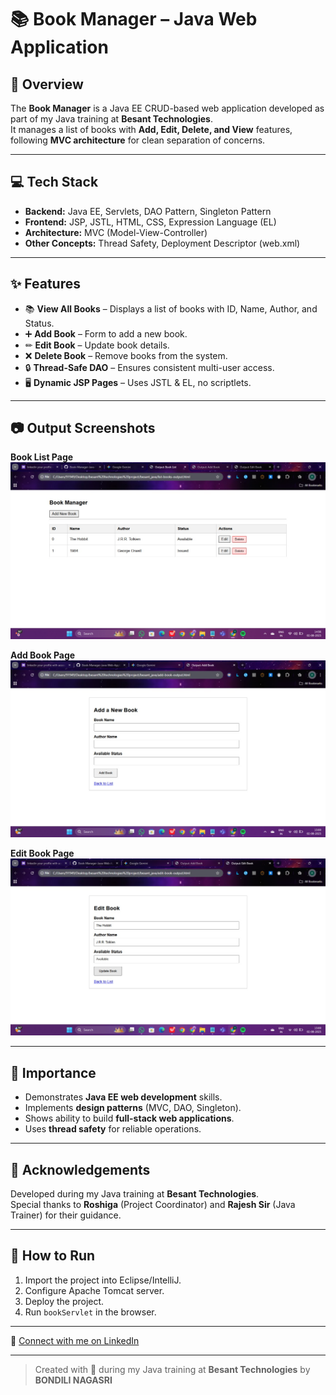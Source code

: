 # 📚 Book Manager – Java Web Application  

## 📌 Overview  
The **Book Manager** is a Java EE CRUD-based web application developed as part of my Java training at **Besant Technologies**.  
It manages a list of books with **Add, Edit, Delete, and View** features, following **MVC architecture** for clean separation of concerns.  

---

## 💻 Tech Stack  
- **Backend:** Java EE, Servlets, DAO Pattern, Singleton Pattern  
- **Frontend:** JSP, JSTL, HTML, CSS, Expression Language (EL)  
- **Architecture:** MVC (Model-View-Controller)  
- **Other Concepts:** Thread Safety, Deployment Descriptor (web.xml)  

---

## ✨ Features  
- 📚 **View All Books** – Displays a list of books with ID, Name, Author, and Status.  
- ➕ **Add Book** – Form to add a new book.  
- ✏ **Edit Book** – Update book details.  
- ❌ **Delete Book** – Remove books from the system.  
- 🔒 **Thread-Safe DAO** – Ensures consistent multi-user access.  
- 🖥 **Dynamic JSP Pages** – Uses JSTL & EL, no scriptlets.  

---

## 📷 Output Screenshots  

**Book List Page**
![Book List](Book%20List.jpg)

**Add Book Page**
![Add Book](Add%20Book.jpg)

**Edit Book Page**
![Edit Book](Edit%20Book.jpg)

---

## 🎯 Importance  
- Demonstrates **Java EE web development** skills.  
- Implements **design patterns** (MVC, DAO, Singleton).  
- Shows ability to build **full-stack web applications**.  
- Uses **thread safety** for reliable operations.  

---

## 🙏 Acknowledgements  
Developed during my Java training at **Besant Technologies**.  
Special thanks to **Roshiga** (Project Coordinator) and **Rajesh Sir** (Java Trainer) for their guidance.  

---

## 🚀 How to Run  
1. Import the project into Eclipse/IntelliJ.  
2. Configure Apache Tomcat server.  
3. Deploy the project.  
4. Run `bookServlet` in the browser.  

---

🔗 [Connect with me on LinkedIn](https://www.linkedin.com/in/nagasri-bondili-13959126a/)  

---

> Created with 💙 during my Java training at **Besant Technologies** by **BONDILI NAGASRI**


